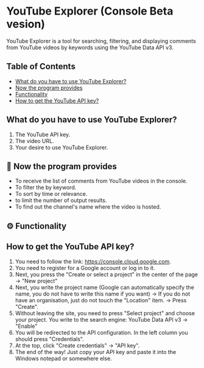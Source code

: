 # YouTube Explorer (Console Beta vesion)  

YouTube Explorer is a tool for searching, filtering, and displaying comments from YouTube videos by keywords using the YouTube Data API v3.  

## Table of Contents  

- [What do you have to use YouTube Explorer?](#what-do-you-have-to-use-youTube-explorer?)
- [Now the program provides](#-now-the-program-provides)
- [Functionality](#-functionality)
- [How to get the YouTube API key?](#how-to-get-the-youTube-api-key?)


## What do you have to use YouTube Explorer?  
1. The YouTube API key.
2. The video URL.
3. Your desire to use YouTube Explorer.

## 📌 Now the program provides  
- To receive the list of comments from YouTube videos in the console.
- To filter the by keyword.
- To sort by time or relevance.
- to limit the number of output results.
- To find out the channel's name where the video is hosted.

## ⚙️ Functionality  










## How to get the YouTube API key?  
1. You need to follow the link: https://console.cloud.google.com.
2. You need to register for a Google account or log in to it.
3. Next, you press the "Create or select a project" in the center of the page → "New project"
4. Next, you write the project name (Google can automatically specify the name, you do not have to write this name if you want) → If you do not have an organisation, just do not touch the "Location" item. → Press "Create".
5. Without leaving the site, you need to press "Select project" and choose your project. You write to the search engine: YouTube Data API v3 → "Enable"
6. You will be redirected to the API configuration. In the left column you should press "Credentials".
7. At the top, click "Create credentials" → "API key".
8. The end of the way! Just copy your API key and paste it into the Windows notepad or somewhere else.
